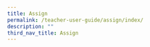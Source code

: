 ```yaml
---
title: Assign
permalink: /teacher-user-guide/assign/index/
description: ""
third_nav_title: Assign
---
```


